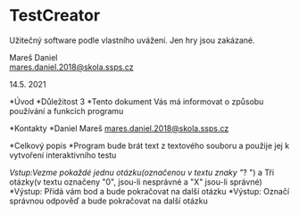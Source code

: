 # TestCreator

 
 Užitečný software podle vlastního uvážení. Jen hry jsou zakázané.

 Mareš Daniel <br/>
 mares.daniel.2018@skola.ssps.cz <br/>

14.5. 2021




*Úvod
 *Důležitost 3
 *Tento dokument Vás má informovat o způsobu používání a funkcích programu


*Kontakty 
 *Daniel Mareš mares.daniel.2018@skola.ssps.cz

*Celkový popis
 *Program bude brát text z textového souboru a použije jej k vytvoření interaktivního testu

 *Vstup:Vezme pokaždé jednu otázku(označenou v textu znaky "*? ") a Tři otázky(v textu označeny "0", jsou-li nesprávné a "X" jsou-li správné)
 *Výstup: Přidá vám bod a bude pokračovat na další otázku
 *Výstup: Označí správnou odpověď a bude pokračovat na další otázku